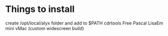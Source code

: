 Things to install
=================

create /opt/local/alyx folder and add to $PATH
cdrtools
Free Pascal
LisaEm
mini vMac (custom widescreen build)
